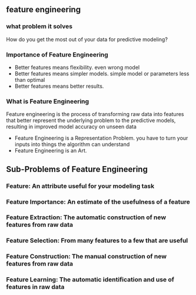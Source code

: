 ## feature engineering
### what problem it solves
How do you get the most out of your data for predictive modeling?
### Importance of Feature Engineering
- Better features means flexibility. even wrong model
- Better features means simpler models.  simple model or parameters less than optimal 
- Better features means better results.
### What is Feature Engineering
Feature engineering is the process of transforming raw data into features that better represent the underlying problem to the predictive models, resulting in improved model accuracy on unseen data
- Feature Engineering is a Representation Problem.   you have to turn your inputs into things the algorithm can understand
- Feature Engineering is an Art. 
## Sub-Problems of Feature Engineering
### Feature: An attribute useful for your modeling task
### Feature Importance: An estimate of the usefulness of a feature
### Feature Extraction: The automatic construction of new features from raw data
### Feature Selection: From many features to a few that are useful
### Feature Construction: The manual construction of new features from raw data
### Feature Learning: The automatic identification and use of features in raw data

